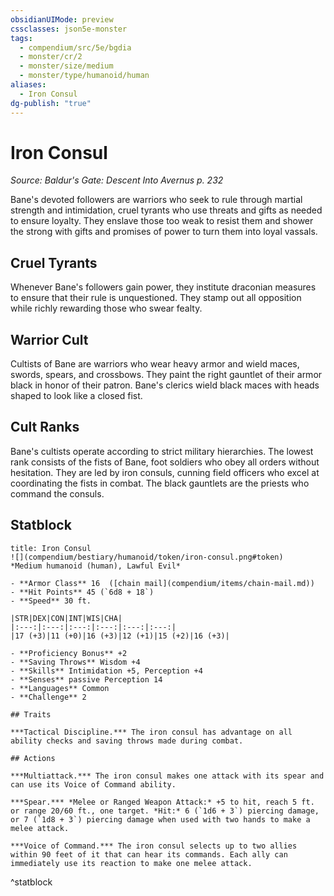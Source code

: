 ```yaml
---
obsidianUIMode: preview
cssclasses: json5e-monster
tags:
  - compendium/src/5e/bgdia
  - monster/cr/2
  - monster/size/medium
  - monster/type/humanoid/human
aliases:
  - Iron Consul
dg-publish: "true"
---
```

# Iron Consul
*Source: Baldur's Gate: Descent Into Avernus p. 232*  

Bane's devoted followers are warriors who seek to rule through martial strength and intimidation, cruel tyrants who use threats and gifts as needed to ensure loyalty. They enslave those too weak to resist them and shower the strong with gifts and promises of power to turn them into loyal vassals.

## Cruel Tyrants

Whenever Bane's followers gain power, they institute draconian measures to ensure that their rule is unquestioned. They stamp out all opposition while richly rewarding those who swear fealty.

## Warrior Cult

Cultists of Bane are warriors who wear heavy armor and wield maces, swords, spears, and crossbows. They paint the right gauntlet of their armor black in honor of their patron. Bane's clerics wield black maces with heads shaped to look like a closed fist.

## Cult Ranks

Bane's cultists operate according to strict military hierarchies. The lowest rank consists of the fists of Bane, foot soldiers who obey all orders without hesitation. They are led by iron consuls, cunning field officers who excel at coordinating the fists in combat. The black gauntlets are the priests who command the consuls.

## Statblock

```ad-statblock
title: Iron Consul
![](compendium/bestiary/humanoid/token/iron-consul.png#token)
*Medium humanoid (human), Lawful Evil*

- **Armor Class** 16  ([chain mail](compendium/items/chain-mail.md))
- **Hit Points** 45 (`6d8 + 18`)
- **Speed** 30 ft.

|STR|DEX|CON|INT|WIS|CHA|
|:---:|:---:|:---:|:---:|:---:|:---:|
|17 (+3)|11 (+0)|16 (+3)|12 (+1)|15 (+2)|16 (+3)|

- **Proficiency Bonus** +2
- **Saving Throws** Wisdom +4
- **Skills** Intimidation +5, Perception +4
- **Senses** passive Perception 14
- **Languages** Common
- **Challenge** 2

## Traits

***Tactical Discipline.*** The iron consul has advantage on all ability checks and saving throws made during combat.

## Actions

***Multiattack.*** The iron consul makes one attack with its spear and can use its Voice of Command ability.

***Spear.*** *Melee or Ranged Weapon Attack:* +5 to hit, reach 5 ft. or range 20/60 ft., one target. *Hit:* 6 (`1d6 + 3`) piercing damage, or 7 (`1d8 + 3`) piercing damage when used with two hands to make a melee attack.

***Voice of Command.*** The iron consul selects up to two allies within 90 feet of it that can hear its commands. Each ally can immediately use its reaction to make one melee attack.
```
^statblock